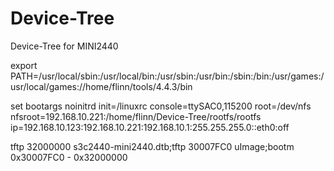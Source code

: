 # Device-Tree
Device-Tree for MINI2440

export PATH=/usr/local/sbin:/usr/local/bin:/usr/sbin:/usr/bin:/sbin:/bin:/usr/games:/usr/local/games://home/flinn/tools/4.4.3/bin

set bootargs noinitrd init=/linuxrc console=ttySAC0,115200 root=/dev/nfs nfsroot=192.168.10.221:/home/flinn/Device-Tree/rootfs/rootfs  ip=192.168.10.123:192.168.10.221:192.168.10.1:255.255.255.0::eth0:off 


tftp 32000000 s3c2440-mini2440.dtb;tftp 30007FC0 uImage;bootm 0x30007FC0 - 0x32000000
